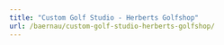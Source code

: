 ```yaml
---
title: "Custom Golf Studio - Herberts Golfshop"
url: /baernau/custom-golf-studio-herberts-golfshop/
---
```

